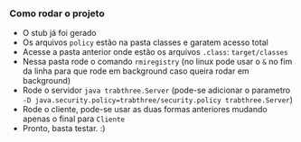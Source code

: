 ### Como rodar o projeto

* O stub já foi gerado
* Os arquivos `policy` estão na pasta classes e garatem acesso total
* Acesse a pasta anterior onde estão os arquivos `.class`: `target/classes`
* Nessa pasta rode o comando `rmiregistry` (no linux pode usar o `&` no fim da linha para que rode em background caso queira rodar em background)
* Rode o servidor `java trabthree.Server` (pode-se adicionar o parametro `-D java.security.policy=trabthree/security.policy trabthree.Server`)
* Rode o cliente, pode-se usar as duas formas anteriores mudando apenas o final para `Cliente`
* Pronto, basta testar. :)


